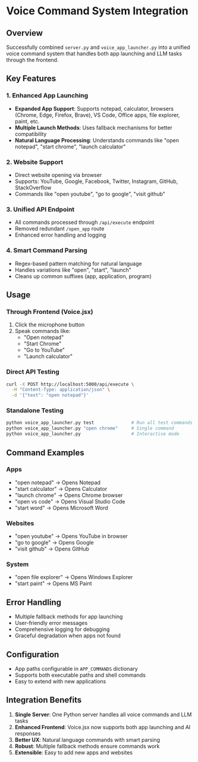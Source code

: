 # Voice Command System Integration

## Overview
Successfully combined `server.py` and `voice_app_launcher.py` into a unified voice command system that handles both app launching and LLM tasks through the frontend.

## Key Features

### 1. Enhanced App Launching
- **Expanded App Support**: Supports notepad, calculator, browsers (Chrome, Edge, Firefox, Brave), VS Code, Office apps, file explorer, paint, etc.
- **Multiple Launch Methods**: Uses fallback mechanisms for better compatibility
- **Natural Language Processing**: Understands commands like "open notepad", "start chrome", "launch calculator"

### 2. Website Support
- Direct website opening via browser
- Supports: YouTube, Google, Facebook, Twitter, Instagram, GitHub, StackOverflow
- Commands like "open youtube", "go to google", "visit github"

### 3. Unified API Endpoint
- All commands processed through `/api/execute` endpoint
- Removed redundant `/open_app` route
- Enhanced error handling and logging

### 4. Smart Command Parsing
- Regex-based pattern matching for natural language
- Handles variations like "open", "start", "launch"
- Cleans up common suffixes (app, application, program)

## Usage

### Through Frontend (Voice.jsx)
1. Click the microphone button
2. Speak commands like:
   - "Open notepad"
   - "Start Chrome"
   - "Go to YouTube"
   - "Launch calculator"

### Direct API Testing
```bash
curl -X POST http://localhost:5000/api/execute \
  -H "Content-Type: application/json" \
  -d '{"text": "open notepad"}'
```

### Standalone Testing
```bash
python voice_app_launcher.py test              # Run all test commands
python voice_app_launcher.py "open chrome"     # Single command
python voice_app_launcher.py                   # Interactive mode
```

## Command Examples

### Apps
- "open notepad" → Opens Notepad
- "start calculator" → Opens Calculator
- "launch chrome" → Opens Chrome browser
- "open vs code" → Opens Visual Studio Code
- "start word" → Opens Microsoft Word

### Websites
- "open youtube" → Opens YouTube in browser
- "go to google" → Opens Google
- "visit github" → Opens GitHub

### System
- "open file explorer" → Opens Windows Explorer
- "start paint" → Opens MS Paint

## Error Handling
- Multiple fallback methods for app launching
- User-friendly error messages
- Comprehensive logging for debugging
- Graceful degradation when apps not found

## Configuration
- App paths configurable in `APP_COMMANDS` dictionary
- Supports both executable paths and shell commands
- Easy to extend with new applications

## Integration Benefits
1. **Single Server**: One Python server handles all voice commands and LLM tasks
2. **Enhanced Frontend**: Voice.jsx now supports both app launching and AI responses
3. **Better UX**: Natural language commands with smart parsing
4. **Robust**: Multiple fallback methods ensure commands work
5. **Extensible**: Easy to add new apps and websites